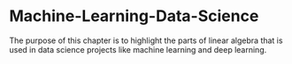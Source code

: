 # Machine-Learning-Data-Science



 The purpose of this chapter is to highlight the parts of linear algebra that is used in data science projects like machine learning and deep learning.

